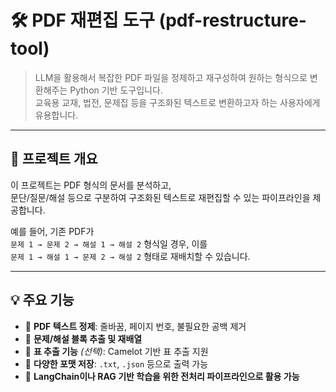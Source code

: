 # 🛠️ PDF 재편집 도구 (pdf-restructure-tool)

> LLM을 활용해서 복잡한 PDF 파일을 정제하고 재구성하여 원하는 형식으로 변환해주는 Python 기반 도구입니다.  
> 교육용 교재, 법전, 문제집 등을 구조화된 텍스트로 변환하고자 하는 사용자에게 유용합니다.

---

## 📌 프로젝트 개요

이 프로젝트는 PDF 형식의 문서를 분석하고,  
문단/질문/해설 등으로 구분하여 구조화된 텍스트로 재편집할 수 있는 파이프라인을 제공합니다.

예를 들어, 기존 PDF가  
`문제 1 → 문제 2 → 해설 1 → 해설 2` 형식일 경우, 이를  
`문제 1 → 해설 1 → 문제 2 → 해설 2` 형태로 재배치할 수 있습니다.

---

## 💡 주요 기능

- 🔹 **PDF 텍스트 정제**: 줄바꿈, 페이지 번호, 불필요한 공백 제거
- 🔹 **문제/해설 블록 추출 및 재배열**
- 🔹 **표 추출 기능** *(선택)*: Camelot 기반 표 추출 지원
- 🔹 **다양한 포맷 저장**: `.txt`, `.json` 등으로 출력 가능
- 🔹 **LangChain이나 RAG 기반 학습을 위한 전처리 파이프라인으로 활용 가능**



